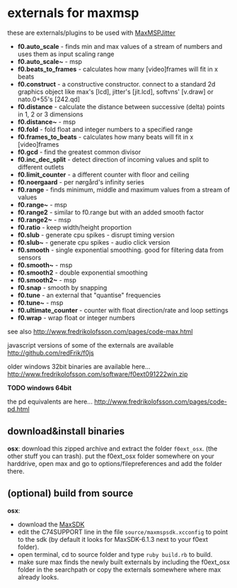 externals for maxmsp
====================

these are externals/plugins to be used with [MaxMSPJitter](http://cycling74.com)

* **f0.auto_scale** - finds min and max values of a stream of numbers and uses them as input scaling range
* **f0.auto_scale~** - msp
* **f0.beats_to_frames** - calculates how many [video]frames will fit in x beats
* **f0.construct** - a constructive constructor. connect to a standard 2d graphics object like max's [lcd], jitter's [jit.lcd], softvns' [v.draw] or nato.0+55's [242.qd]
* **f0.distance** - calculate the distance between successive (delta) points in 1, 2 or 3 dimensions
* **f0.distance~** - msp
* **f0.fold** - fold float and integer numbers to a specified range
* **f0.frames_to_beats** - calculates how many beats will fit in x [video]frames
* **f0.gcd** - find the greatest common divisor
* **f0.inc_dec_split** - detect direction of incoming values and split to different outlets
* **f0.limit_counter** - a different counter with floor and ceiling
* **f0.noergaard** - per nørgård's infinity series
* **f0.range** - finds minimum, middle and maximum values from a stream of values
* **f0.range~** - msp
* **f0.range2** - similar to f0.range but with an added smooth factor
* **f0.range2~** - msp
* **f0.ratio** - keep width/height proportion
* **f0.slub** - generate cpu spikes - disrupt timing version
* **f0.slub~** - generate cpu spikes - audio click version
* **f0.smooth** - single exponential smoothing. good for filtering data from sensors
* **f0.smooth~** - msp
* **f0.smooth2** - double exponential smoothing
* **f0.smooth2~** - msp
* **f0.snap** - smooth by snapping
* **f0.tune** - an external that "quantise" frequencies
* **f0.tune~** - msp
* **f0.ultimate_counter** - counter with float direction/rate and loop settings
* **f0.wrap** - wrap float or integer numbers

see also <http://www.fredrikolofsson.com/pages/code-max.html>

javascript versions of some of the externals are available <http://github.com/redFrik/f0js>

older windows 32bit binaries are available here... <http://www.fredrikolofsson.com/software/f0ext091222win.zip>

**TODO windows 64bit**

the pd equivalents are here... <http://www.fredrikolofsson.com/pages/code-pd.html>

download&install binaries
-------------------------
**osx**: download this zipped archive and extract the folder `f0ext_osx`.  (the other stuff you can trash).  put the f0ext_osx folder somewhere on your harddrive, open max and go to options/filepreferences and add the folder there.

(optional) build from source
----------------------------
**osx**:
* download the [MaxSDK](http://cycling74.com/downloads/sdk/)
* edit the C74SUPPORT line in the file `source/maxmspsdk.xcconfig` to point to the sdk (by default it looks for MaxSDK-6.1.3 next to your f0ext folder).
* open terminal, cd to source folder and type `ruby build.rb` to build.
* make sure max finds the newly built externals by including the f0ext_osx folder in the searchpath or copy the externals somewhere where max already looks.
